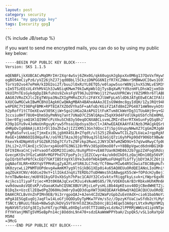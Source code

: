 ```yaml
---
layout: post
category: security
title: "my gpg/pgp key"
tags: [security gpg]
---
```

{% include JB/setup %}

if you want to send me encrypted mails, you can do so by using my public key below:

	-----BEGIN PGP PUBLIC KEY BLOCK-----
	Version: SKS 1.1.5

	mQENBFLjkXUBCACvMqOMrIHr2Xqr4wSvj6ZHx0G/qk60ugsHJgbpxXx0M6g137QoVxfHywSX
	ogBO5AmCiyPz6/yVZ26jhZJ7jqd0BbLl5CkziDNPGG6NIzfR7XC2NWxr5MBWwUCI6ws1G975
	TorVz02vo47ePmH/kIDU2oi2f/buuJlOxRzYL0ETQ5/e0lapw5sorW8NjLhvXS3NLvE5M3tQ
	sIm5TSzEEsVL4YhMV41h3JwNSiqKMwm79kIwKpWblQjTysBqXwM/Yd9znHFLDhsW2jxm5UnD
	UkUIPnTEsGykdgDpIBkfuhUs9ZxksFgVT96Ju2OYWoj1t2YwuUVPRCWvjY8ZSMRhr6TlABEB
	AAG0JVRoZXJlc2EgTWVpa3NuZXIgPHRoZXJlc2FAYXJlbWFpLm5ldD6JATgEEwECACIFAlLj
	kXUCGwMGCwkIBwMCBhUIAgkKCwQWAgMBAh4BAheAAAoJEIsG9Wdmc8gyIdQH/1ZyJRQt94Fp
	w4PERC7YI98PqFBMK+RPT8IA7XZOdVYha5F+aAfoD/KGiFZ1ATd8mI2PG4871mW9mvykOtmH
	h2pRoff1tCTOeXEvwV305KjiW+5go2iHGa2AzAPU21tFuKTvm8CkWeYDg31TUoAHj9+y+GXm
	3ccsiu0Hf78U0+QhmSOyPmNVq7ant7UNaD7CZSNlQApvZ5qXX9d4FVdlUkpUSbfchEm0Md/F
	lber0TgjsmQ1KlQI9NfcPzXkuSChB3y50eqOCNXABCLsvmLZMIrd5erRTXmSunFyQSq8hJTj
	X39p1GYu9v4JeNoUnRguyKryw5fhsaiUpdsya3bcCl+JAhwEEAEKAAYFAlNzbJMACgkQSrLv
	dHRpDvIg6BAAjL03JrDl1OaZhIwJjIZIXM513Gn7dQsc1Tj5pjGVupyNHwXZ7CgGm2MJg6KN
	vPgRaSufvcLuajTjmxExi9LjgbHX4SLB+Zfqdt/ulS25jZ0aDwwTCILZg7LUaLwJrgpRgkNN
	ReGE+16NN6OIEdHquFA//oGYK1TAzaJOjgT09uqJSlQJeGjQ7zi6yhPkp9OdY906bt9BwAmK
	FkexYk4DNpHVEsFSGZ6RJ5Dg7CfzTsZ9Fzkp2RwxL2JNY3CNfwHZWD9U+57qVw4RwyCfp0Ug
	1hLi2+2/FCAnEjc5CUvrxpAUo0TG3NG128rMVv38SpUOmoO8fv+Y8BBpVgwcd6dnHBG1KB+O
	bFI9INvaCnCjv4YvaoOfxDDM23IimOi/8uXgPhV+vEA07UanN3HD86J2b7gp2Z4FogSRdcgV
	GvecpKtDv3YGzCaK6RrMGFPhd7CFpoPyJcj1EZCCwyr4a/ok0dIkDtLzQajHDn10Ep56VP3h
	GpIQrbXfeP8fCkcEQ77GKfIB5tVgYXlOYe3u69fHbkQAMuoFUHgOTLGfTyjbDY3AJCZ6tjLq
	pqNAofXLRR+KRXYqVfPMnRigZyA2FLeFSR6JLC7nO/fCf0mwrMIw64R5CbwiaT8C8BgHuTcv
	UK0zycwLi2PNMTUOPdevg4wAmKM7yg9ltGjkBG1XEp0i4u65AQ0EUuORdQEIANoLIoUMnitZ
	aqZOukVCNV/4G0ie29xY+1lIGkdJnqXiTERDbJToDHWmsShIABwgpX55cW+fOPdcHJyBej17
	hrnTBwNe4ec/mU0Y81kyGFOvXbSyh7hPac1CAUY32CxSvktxfRiqgFkyLsvk+LYWpr6gxR0l
	4cjkcs1TiyaFfzjec+M3t0K0AJqCxvCMJui4VAuW0S85/7R/VOEKOsArB3rRbkxHUhKMn6H9
	vw9dowxAsVQEsKP/vDaoaKXwhCQSNC8BUYiMjcLeFysHLiBb44pKEsov40DjCBedWHETZjzW
	B1Dq3x+UzcEl2EQwdPgZO60Hu3m0ryDaQD3dupXW73UAEQEAAYkBHwQYAQIACQUCUuORdQIb
	DAAKCRCLBvVnZnPIMn9EB/9i3rrgpoQAJ+AJen4CZd2WaPzGpbZuEeVAdX+cio61babNoYzp
	mPgA1E5GgEuqOjJaqFlw14LoGfjOQODyDyTpMKw7FVm/s5z//DpzyKfUaCiwSfdb2cYLMy9X
	fSNCt/BRuUif8ab+N8wSqhJkDVy5Vf0rHlOZ3KoZbbVcjB1I4Eqe53A0grLVtx9vMgV9M2p/
	HpNXV6TzSGfg3EIy3uY6T/gcFNBLa9XDglot0lTTIUA0yxLdzNx2lPPRMjWWUz41ipVNTpdF
	FfYHYanjMNTg5VMSeBpPn14cj8OddnL9n470+sdzEAaWmWPPYbaH/ZspQk5/vSL1oRaYpGh8
	M5Md
	=3McG
	-----END PGP PUBLIC KEY BLOCK-----	
